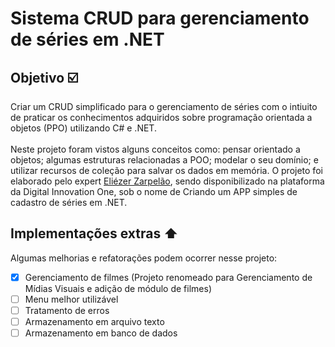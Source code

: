 # Sistema CRUD para gerenciamento de séries em .NET

## Objetivo ☑️

Criar um CRUD simplificado para o gerenciamento de séries com o intiuito de praticar os conhecimentos adquiridos sobre programação orientada a objetos (PPO) utilizando C# e .NET.<br><br>
Neste projeto foram vistos alguns conceitos como: pensar orientado a objetos; algumas estruturas relacionadas a POO; modelar o seu domínio; e utilizar recursos de coleção para salvar os dados em memória. O projeto foi elaborado pelo expert [Eliézer Zarpelão](https://www.linkedin.com/in/eliezerzarpelao/), sendo disponibilizado na plataforma da Digital Innovation One, sob o nome de Criando um APP simples de cadastro de séries em .NET.

## Implementações extras ⬆️

Algumas melhorias e refatorações podem ocorrer nesse projeto:

- [x] Gerenciamento de filmes (Projeto renomeado para Gerenciamento de Mídias Visuais e adição de módulo de filmes)
- [ ] Menu melhor utilizável
- [ ] Tratamento de erros
- [ ] Armazenamento em arquivo texto
- [ ] Armazenamento em banco de dados
